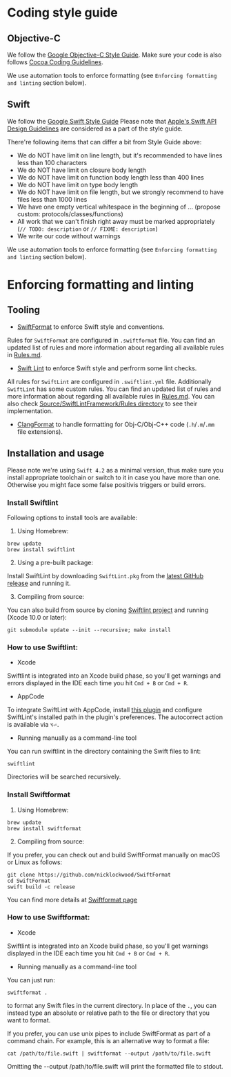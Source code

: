 # Coding style guide


## Objective-C
We follow the [Google Objective-C Style Guide](https://google.github.io/styleguide/objcguide.html).
Make sure your code is also follows [Cocoa Coding Guidelines](https://developer.apple.com/library/archive/documentation/Cocoa/Conceptual/CodingGuidelines/CodingGuidelines.html).

We use automation tools to enforce formatting (see `Enforcing formatting and linting` section below).

## Swift

We follow the [Google Swift Style Guide](https://google.github.io/swift/)
Please note that [Apple's Swift API Design Guidelines](https://swift.org/documentation/api-design-guidelines/) are considered as a part of the style guide.

There're following items that can differ a bit from Style Guide above:
- We do NOT have limit on line length, but it's recommended to have lines less than 100 characters
- We do NOT have limit on closure body length
- We do NOT have limit on function body length less than 400 lines
- We do NOT have limit on type body length
- We do NOT have limit on file length, but we strongly recommend to have files less than 1000 lines
- We have one empty vertical whitespace in the beginning of ... (propose custom: protocols/classes/functions)
- All work that we can't finish right away must be marked appropriately (`// TODO: description` or `// FIXME: description`)
- We write our code without warnings

We use automation tools to enforce formatting (see `Enforcing formatting and linting` section below).

# Enforcing formatting and linting

## Tooling

- [SwiftFormat](https://github.com/nicklockwood/SwiftFormat) to enforce Swift style and conventions.

Rules for `SwiftFormat` are configured in `.swiftformat` file.
You can find an updated list of rules and more information about regarding all available rules in [Rules.md](https://github.com/nicklockwood/SwiftFormat/blob/master/Rules.md).

- [Swift Lint](https://github.com/realm/SwiftLint) to enforce Swift style and perfrorm some lint checks.

All rules for `SwiftLint` are configured in `.swiftlint.yml` file. Additionally `SwiftLint` has some custom rules. 
You can find an updated list of rules and more information about regarding all available rules in [Rules.md](https://github.com/realm/SwiftLint/blob/master/Rules.md).
You can also check [Source/SwiftLintFramework/Rules directory](https://github.com/realm/SwiftLint/blob/master/Source/SwiftLintFramework/Rules) to see their implementation.

- [ClangFormat](https://clang.llvm.org/docs/ClangFormat.html) to handle formatting for Obj-C/Obj-C++ code (`.h`/`.m`/`.mm` file extensions).

## Installation and usage

Please note we're using `Swift 4.2` as a minimal version, thus make sure you install appropriate toolchain or switch to it in case you have more than one. Otherwise you might face some false positivis triggers or build errors.

### Install Swiftlint

Following options to install tools are available:

1. Using Homebrew:

```
brew update
brew install swiftlint
```

2. Using a pre-built package:

Install SwiftLint by downloading `SwiftLint.pkg` from the [latest GitHub release](https://github.com/realm/SwiftLint/releases/) and running it.

3. Compiling from source:

You can also build from source by cloning [Swiftlint project](https://github.com/realm/SwiftLint) and running (Xcode 10.0 or later):
```
git submodule update --init --recursive; make install
```

### How to use Swiftlint:

- Xcode

Swiftlint is integrated into an Xcode build phase, so you'll get warnings and errors displayed in the IDE each time you hit `Cmd + B`  or `Cmd + R`.

- AppCode

To integrate SwiftLint with AppCode, install [this plugin](https://plugins.jetbrains.com/plugin/9175) and configure SwiftLint's installed path in the plugin's preferences. The autocorrect action is available via `⌥⏎.`

- Running manually as a command-line tool

You can run swiftlint in the directory containing the Swift files to lint:
```
swiftlint
```
Directories will be searched recursively.

### Install Swiftformat

1. Using Homebrew:

```
brew update
brew install swiftformat
```

2. Compiling from source:

If you prefer, you can check out and build SwiftFormat manually on macOS or Linux as follows:
```
git clone https://github.com/nicklockwood/SwiftFormat   
cd SwiftFormat
swift build -c release
```
You can find more details at [Swiftformat page](https://github.com/nicklockwood/SwiftFormat#command-line-tool)

### How to use Swiftformat:

- Xcode

Swiftlint is integrated into an Xcode build phase, so you'll get warnings displayed in the IDE each time you hit `Cmd + B`  or `Cmd + R`.

- Running manually as a command-line tool

You can just run:
```
swiftformat .
```
to format any Swift files in the current directory. In place of the `.`, you can instead type an absolute or relative path to the file or directory that you want to format.

If you prefer, you can use unix pipes to include SwiftFormat as part of a command chain. For example, this is an alternative way to format a file:
```
cat /path/to/file.swift | swiftformat --output /path/to/file.swift
```
Omitting the --output /path/to/file.swift will print the formatted file to stdout.
